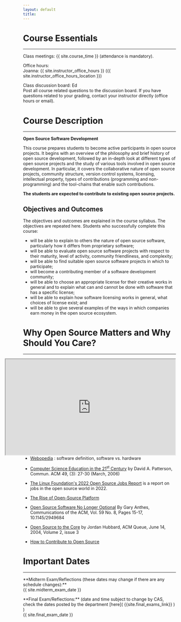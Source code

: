 ```yaml
---
layout: default
title:
---
```


# Course Essentials

---


<p class="hang" markdown="1"><span class="emph">Class meetings:</span> {{ site.course_time }}
(attendance is mandatory).</p>


<p class="hang" markdown="1"><span class="emph">Office hours:</span> <br>
<span class="name">Joanna:</span>
{{ site.instructor_office_hours }} ({{ site.instructor_office_hours_location }})

<br>
</p>


<p class="hang" markdown="1"><span class="emph">Class discussion board:</span> Ed <br>
Post all course related questions to the discussion board. If you have questions
related to your grading, contact your instructor directly (office hours or email).
</p>



# Course Description
---
**Open Source Software Development**

This course prepares students to become active participants in open source projects. It begins with an overview of the philosophy and brief history of open source development, followed by an in-depth look at different types of open source projects and the study of various tools involved in open source development. In particular, it covers the collaborative nature of open source projects, community structure, version control systems, licensing, intellectual property, types of contributions (programming and non-programming) and the tool-chains that enable such contributions.

__The students are expected to contribute to existing open source projects.__


## Objectives and Outcomes

The objectives and outcomes are explained in the course syllabus. The objectives are repeated here. Students who successfully complete this course:
-   will be able to explain to others the nature of open source software, particularly how it differs from proprietary software;
-   will be able to evaluate open source software projects with respect to their maturity, level of activity, community friendliness, and complexity;
-   will be able to find suitable open source software projects in which to participate;
-   will become a contributing member of a software development community;
-   will be able to choose an appropriate license for their creative works in general and to explain what can and cannot be done with software that has a specific license;
-   will be able to explain how software licensing works in general, what choices of license exist; and
-   will be able to give several examples of the ways in which companies earn money in the open source ecosystem.

# Why Open Source Matters and Why Should You Care?
---

<iframe width="560" height="315"  style="float:right" src="https://www.youtube.com/embed/7c0IrsDsNaw" frameborder="10" allow="accelerometer;  encrypted-media; gyroscope; picture-in-picture" allowfullscreen></iframe>


- [Webopedia](http://www.webopedia.com/TERM/S/software.html) : software definition, software vs. hardware

-  [Computer Science Education in the 21<sup>st</sup> Century](http://goo.gl/400cMX) by David A. Patterson, Commun. ACM 49, (3): 27-30 (March, 2006)

- [The Linux Foundation's 2022 Open Source Jobs Report](https://training.linuxfoundation.org/resources/2022-open-source-jobs-report/)
is a report on jobs in the open source world in 2022.

-  [The Rise of Open-Source Platform](http://www.enterprisetech.com/2015/11/12/the-rise-of-the-open-source-platform/)


- [Open Source Software No Longer Optional](https://cacm.acm.org/magazines/2016/8/205050-open-source-software-no-longer-optional/fulltext) By Gary Anthes, Communications of the ACM, Vol. 59 No. 8, Pages 15-17, 10.1145/2949684

- [Open Source to the Core](http://queue.acm.org/detail.cfm?id=1005064)  by Jordan Hubbard, ACM Queue, June 14, 2004, Volume 2, issue 3

- [How to Contribute to Open Source](https://opensource.guide/how-to-contribute/)


# Important Dates
---

<p class="hang" markdown="1"> **Midterm Exam/Reflections (these dates may change if there are any schedule changes):** <br>
{{ site.midterm_exam_date }}
</p>
<p class="hang" markdown="1"> **Final Exam/Reflections:**
(date and time subject to change by CAS, check the dates posted by the department
[here]( {{site.final_exams_link}} ) ) <br>
{{ site.final_exam_date }}


<br>
<br>
